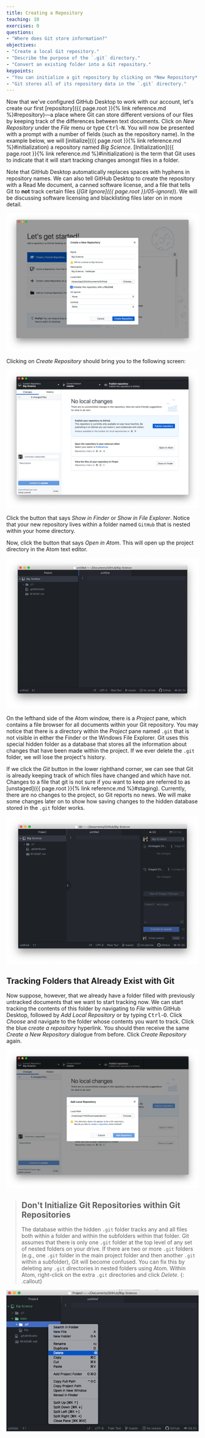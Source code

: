 ```yaml
---
title: Creating a Repository
teaching: 10
exercises: 0
questions:
- "Where does Git store information?"
objectives:
- "Create a local Git repository."
- "Describe the purpose of the `.git` directory."
- "Convert an existing folder into a Git repository."
keypoints:
- "You can initialize a git repository by clicking on *New Repository* under the *File* dropdown or typing <kbd>Ctrl</kbd>-<kbd>N</kbd>."
- "Git stores all of its repository data in the `.git` directory."
---
```


Now that we've configured GitHub Desktop to work with our account, let's create our first [repository]({{ page.root }}{% link reference.md %}#repository)—a place where Git can store different versions of our files by keeping track of the differences between text documents.  Click on *New Repository* under the *File* menu or type <kbd>Ctrl</kbd>-<kbd>N</kbd>.  You will now be presented with a prompt with a number of fields (such as the repository name).  In the example below, we will [initialize]({{ page.root }}{% link reference.md %}#initialization) a repository named *Big Science*.  [Initialization]({{ page.root }}{% link reference.md %}#initialization) is the term that Git uses to indicate that it will start tracking changes amongst files in a folder.  

Note that GitHub Desktop automatically replaces spaces with hyphens in repository names.  We can also tell GitHub Desktop to create the repository with a Read Me document, a canned software license, and a file that tells Git to **not** track certain files (*[Git Ignore]({{ page.root }}/05-ignore)*).  We will be discussing software licensing and blacklisting files later on in more detail.

![githubdesktopinit](../fig/github-desktop-init.png)

Clicking on *Create Repository* should bring you to the following screen:

![githubdesktopinit2](../fig/github-desktop-init-2.png)

Click the button that says *Show in Finder* or *Show in File Explorer*.  Notice that your new repository lives within a folder named `GitHub` that is nested within your home directory.  

Now, click the button that says *Open in Atom*.  This will open up the project directory in the Atom text editor.

![atomemptyproject](../fig/atom-empty-project.png)

On the lefthand side of the Atom window, there is a *Project* pane, which contains a file browser for all documents within your Git repository.  You may notice that there is a directory within the *Project* pane named `.git` that is not visible in either the Finder or the Windows File Explorer.  Git uses this special hidden folder as a database that stores all the information about changes that have been made within the project.
If we ever delete the `.git` folder, we will lose the project's history.

If we click the *Git* button in the lower righthand corner, we can see that Git is already keeping track of which files have changed and which have not.  Changes to a file that git is not sure if you want to keep are referred to as [unstaged]({{ page.root }}{% link reference.md %}#staging).  Currently, there are no changes to the project, so Git reports no news.  We will make some changes later on to show how saving changes to the hidden database stored in the `.git` folder works.

![atomemptyproject2](../fig/atom-empty-project-2.png)

## Tracking Folders that Already Exist with Git

Now suppose, however, that we already have a folder filled with previously untracked documents that we want to start tracking now.  We can start tracking the contents of this folder by navigating to *File* within GitHub Desktop, followed by *Add Local Repository* or by typing <kbd>Ctrl</kbd>-<kbd>O</kbd>.  Click *Choose* and navigate to the folder whose contents you want to track.  Click the blue *create a repository* hyperlink.  You should then receive the same *Create a New Repository* dialogue from before.  Click *Create Repository* again.

![githubdesktoppreviousfolder](../fig/github-desktop-previous-folder.png)

> ## Don't Initialize Git Repositories within Git Repositories
>
> The database within the hidden `.git` folder tracks any and all files both within a folder and within the subfolders within that folder.
> Git assumes that there is only one `.git` folder at the top level of any set of nested folders on your drive.
> If there are two or more `.git` folders (e.g., one `.git` folder in the main project folder and then another `.git` within a subfolder), Git will become confused.  You can fix this by deleting any `.git` directories in nested folders using Atom.  Within Atom, right-click on the extra `.git` directories and click *Delete*.
{: .callout}

![githubdesktopoopsnested](../fig/github-desktop-oops-nested.png)
